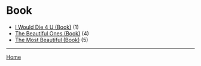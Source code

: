 # Book

  * [I Would Die 4 U (Book)](./book/i-would-die-4-u/) (1)
  * [The Beautiful Ones (Book)](./book/the-beautiful-ones/) (4)
  * [The Most Beautiful (Book)](./book/the-most-beautiful/) (5)

----

[Home](../)
